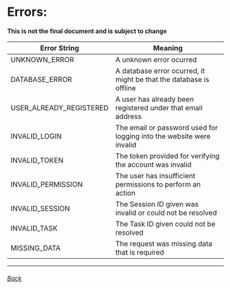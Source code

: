 # Errors:

**This is not the final document and is subject to change**

| Error String            | Meaning                                                              |
| ----------------------- | -------------------------------------------------------------------- |
| UNKNOWN_ERROR           | A unknown error ocurred                                              |
| DATABASE_ERROR          | A database error ocurred, it might be that the database is offline   |
| USER_ALREADY_REGISTERED | A user has already been registered under that email address          |
| INVALID_LOGIN           | The email or password used for logging into the website were invalid |
| INVALID_TOKEN           | The token provided for verifying the account was invalid             |
| INVALID_PERMISSION      | The user has insufficient permissions to perform an action           |
| INVALID_SESSION         | The Session ID given was invalid or could not be resolved            |
| INVALID_TASK            | The Task ID given could not be resolved                              |
| MISSING_DATA            | The request was missing data that is required                        |

---

###### [Back](../README.md)
